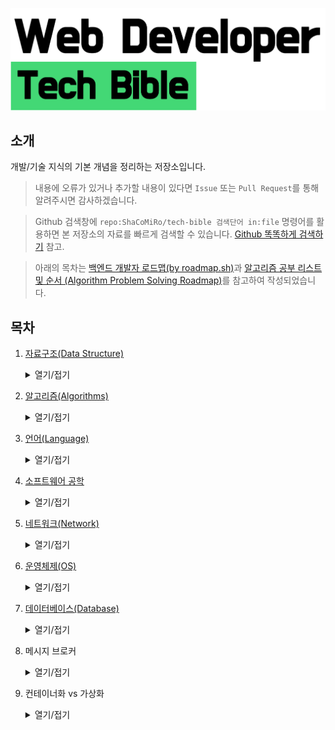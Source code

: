 ![tech-bible-banner](tech-bible-banner.png)

## 소개

개발/기술 지식의 기본 개념을 정리하는 저장소입니다.

> 내용에 오류가 있거나 추가할 내용이 있다면 `Issue` 또는 `Pull Request`를 통해 알려주시면 감사하겠습니다.

> Github 검색창에 `repo:ShaCoMiRo/tech-bible 검색단어 in:file` 명령어를 활용하면 본 저장소의 자료를 빠르게 검색할 수 있습니다. [Github 똑똑하게 검색하기](https://hirlawldo.tistory.com/128) 참고.

> 아래의 목차는 [백엔드 개발자 로드맵(by roadmap.sh)](https://roadmap.sh/backend)과 [알고리즘 공부 리스트 및 순서 (Algorithm Problem Solving Roadmap)](https://stack07142.tistory.com/228?category=234519)를 참고하여 작성되었습니다.

## 목차

1. [자료구조(Data Structure)](./Data-Structure/)
   <details>
   <summary>열기/접기</summary>
   <div markdown="1">

   - [자료구조 개요](./Data-Structure/contents/Datastructure-overview.md)
   - 분류
     - 선형 자료구조
       - [배열(Array)](./Data-Structure/contents/Arrays.md)
       - [링크드 리스트(Linked List)](./Data-Structure/contents/Linked-List.md)
       - 스택(Stack)
       - 큐(Queue)
       - 데크(Deque)
       - 해시 테이블(Hash Table)
     - 비선형 자료구조
       - 트리(Tree)
         - 이진 탐색 트리(BTS, Binary Search Tree)
       - 그래프(Graph)
   - 비교
     - 배열 vs 링크드 리스트
     - 큐 vs 우선순위 큐
     </details>

2. [알고리즘(Algorithms)](./Algorithms/)
   <details>
   <summary>열기/접기</summary>
   <div markdown="1">

   - 수학(Mathmetics) #1
     - 순열(Permutation)
     - 조합(Combination)
     - 소수(Prime Number)
       - 에라토스테네스의 체(Eratostheneen seula)
     - [최대공약수와 최소공배수(GCD, LCM)](./Algorithms/contents/GCD-and-LCM.md)
       - [유클리드 호제법(Euclidean algorithm)](./Algorithms/contents/Euclidean-algorithm.md)
     - 행렬(Matrix)
   - 완전 탐색(Exhaustive Search)
     - 브루트-포스(Brute-Force)
     - 백트래킹(Backtracking)
       - _N개의 퀸(N Queens) 문제_
     - 최적화 문제(Optimization Problem)
       - _외판원 순회(TSP) 문제_
     - 분할 정복(Divide & Conquer)
       - 이분 검색(Binary Search)
   - 탐욕법(Greedy Algorithm)
   - 비트마스크(Bitmask)
   - [다이나믹 프로그래밍(DP, Dynamic Programming) #1](./Algorithms/contents/Dynamic-Programming-01.md)
     - _0-1 배낭 문제(0-1 Knapsack Problem)_
     - _최장 공통 부분 수열(LCS), 최장 증가 부분 수열(LIS), ..._
       - 시간복잡도 O(N^2)으로 해결하는 방법
       - 시간복잡도 O(NlogN)으로 해결하는 방법
     - _부분집합(Subset)_
   - 문자열(String)
     - 회문(Palindrome)
       - Manacher's Algorithm
     - 허프만 코딩(Huffman coding)
     - 트라이(Trie)
     - 접미사 트리(Suffix Tree)
     - 매칭 문제(Matching Problems)
       - KMP 알고리즘(KMP Algorithm)
       - 라빈-카프 알고리즘(Krap-Rabin Algorithm)
       - 보이어-무어 알고리즘(Boyer-Moore Algorithm)
       - 아호-코라식 알고리즘(Aho-corasick)
       - Z 알고리즘(Z Algorithm)
       - 접미사 배열(Suffix Array)
   - 최소 신장 트리(MST, Minimun Spanning Tree)
     - 크루스칼 알고리즘(Kruskal's Algorithm)
     - 프림 알고리즘(Prim's Algorithm)
   - 그래프(Graph) #1
     - 탐색(Searching)
       - 깊이 우선 탐색(DFS)
       - 너비 우선 탐색(BFS)
     - 최단 거리(Shortest Path)
       - 다익스트라 알고리즘(Dijkstra's Algorithm)
       - 벨만-포드 알고리즘(Bellman-Ford Algorithm)
       - 플로이드-와샬 알고리즘(Floyd-Warshall Algorithm)
       - SPFA(Shortest Path Faster Algorithm)
     - 정렬(Sorting)
       - [위상 정렬(Topological Sort)](./Algorithms/contents/Topological-Sort.md)
   - 정렬(Sorting)
     - 버블 정렬(Bubble Sort)
     - 삽입 정렬(Insert Sort)
     - 선택 정렬(Selection Sort)
     - 퀵 정렬(Quick Sort)
     - 병합 정렬(Merge Sort)
     - 힙 정렬(Heap Sort)
     - 기수 정렬(Radix Sort)
     - 계수 정렬(Couting Sort)
     - 셸 정렬(Shell Sort)
   - 수학(Mathmetics) #2
     - 이항 계수(binomial coefficient)
       - 파스칼의 삼각형(Pascal's triangle)
     - 카탈랑 수(Catalan Number)
     - 오일러 피 함수(Euler's phi function)
     - 페르마의 소정리(Fermat's little theorem)
     - 가우스 소거법(Gaussian elimination)
     - 모듈러 연산(Modular Arithmetic)
     - 이산 수학(Discrete Mathematics)
       - 비둘기 집의 원리(The Pigeonhole Principle)  
         디리클레 서랍 원리(Dirichlet drawer principle)라고 알려짐
     - 제2종 스털링 수(Stirling numbers of the second kind)
   - 기하학(Geometry)
     - 내적과 외적(Cross/Dot Product)
     - 컨벡스 헐(Convex Hull)
     - 그레이엄 스캔(Graham Scan)
     - 각도 정렬(Angle Sort)
     - 선분 교차 판별(Line Intersection)
     - 반시계(CCW, Counter Colck Wise)
     - 평면/선분 스위핑(Plane/Line Sweeping)
     - 회전하는 캘리퍼스 알고리즘(Rotating Calipers)
   - 트리(Tree) #2
     - 최소 공통 조상(LCA, Lowest Common Ancestor)
       - _전위순회 DFS & 세그먼트 트리(Segment Tree)를 이용하는 방법_
       - _희소 테이블(Sparse Table)을 이용하는 방법 (권장)_
   - 범위 쿼리(Range Query)
     - 세그먼트 트리(Segment Tree)
       - 세그먼트 트리 게으른 전파(Segment Tree Lazy Propagation)
     - [투 포인터 알고리즘(Two Pointers Algorithm)](./Algorithms/contents/Two-Pointers.md)
     - 슬라이딩 윈도우 알고리즘(Sliding Window Algorithm)
   - 그래프(Graph) #2
     - 네트워크 흐름(Network Flow)
       - 최대 흐름(Maximum Flow)
       - 포드-폴커슨 알고리즘(Ford-Fulkerson)
         - 에드몬드-카프 알고리즘(Edmond-Karp)  
            (포드-폴커슨 알고리즘의 구현 형태)
       - 다닉 알고리즘(Dinic's Algorithm)
       - 심화
         - 최소 절단 최대 흐름(MCMF, Minumun Cut Maximum Flow)
         - 최소 비용 최대 흐름(MCMF, Minumun Cost Maximum Flow)
           - _SPFA의 벨만-포드 알고리즘(Bellman-Ford Algorithm)을 이용하는 방법_
           - _헝가리안 메소드(Hungarian Method)를 이용하는 방법_
         - 이분 매칭
           - 호프크로프트-카프 알고리즘(Hopgroft-Karp Algorithm)
   - 그래프(Graph) #3
     - 오일러 경로(Eulerian Path)
       - Hierholzer's Algorithm
     - SCC(Strongly Connected Component)
       - 타잔 알고리즘(Tarjan's Algorithm)
       - 코사라주 알고리즘(Kosaraju's Algorithm)
   - 다이나믹 프로그래밍(DP, Dynamic Programming) #2
     - DP 최적화(DP Optimization)
     - 크누스 최적화(Knuth Optimization)
     - 분할 정복 최적화(Dvide & Conquer Optimization)
     - 컨벡스 헐 최적화(Convex Hull Optimization)
     </details>

3. [언어(Language)](./Language/)
   <details>
   <summary>열기/접기</summary>
   <div markdown="1">

   - 프로그래밍 언어
     - [Java](./Language/Java/)
       - [Java 개요](./Language/Java/contents/Java-Overview.md)
       - [Java 버전별 특징](./Language/Java/contents/Java-feature-by-version.md)
       - Java 자료구조
         - 기본 타입
         - 참조 타입
       - 컴파일 타임과 런타임 타임
       - 내부 JVM의 구조
         - 운영체제와의 연관성
       - GC
       - 메모리 저장
       - 람다
       - 함수형 프로그래밍
       - 스트림
       - 자바 thread
         - 동시성 프로그래밍과의 연관성
       - 프레임워크
         - [Spring(스프링)](./Language/Java/contents/Spring.md)
     - JavaScript
   - 마크업 언어
     - XML
     - HTML
     - 마크다운
   - 스타일 시트 언어
     - CSS
       - 디자인 라이브러리
         - Bootstrap
         - Sementic-UI
         - W3.CSS
       - 기능 보완 라이브러리
         - Prefix Free
         - Fontello
           </ditails>

4. [소프트웨어 공학](./Software-Engineering/)
   <details>
   <summary>열기/접기</summary>
   <div markdown="1">

   - 개발·설계 원칙
     - GOF 디자인 패턴
     - 도메인 주도 설계(DDD)
     - 테스트 주도 개발(TDD)
     - [SOLID](./Software-Engineering/contents/SOLID.md)
     - [소프트웨어 개발 3대 원칙](./Software-Engineering/contents/3-key-software-principles.md)
       - [KISS](./Software-Engineering/contents/3-key-software-principles.md#kiss)
       - [YAGNI](./Software-Engineering/contents/3-key-software-principles.md#yagni)
       - [DRY](./Software-Engineering/contents/3-key-software-principles.md#dry)
     - 아키텍처 패턴
       - 모놀리식 애플리케이션
       - 마이크로서비스
       - SOA
       - CQRS와 이벤트 소싱
       - 서버리스
   - 테스트
     - 통합(Intergration) 테스트
     - 단위(Unit) 테스트
     - 기능(Function) 테스트
   - CI/CD
   - 빌드
     - Maven
     - Gradle
   - 버전 관리 시스템
     - Git 기본 사용법
     - 저장소 호스팅 서비스
       - GitHub
   - 확장성 있는 구축
     - 차이 이해하기
       - Intrumentation
       - Monitoring
       - Telemetry
     - 마이그레이션 전략
       - 단계적 기능 축소(Graceful Degradation)
       - 스로틀링(Throttling)
       - Backpressure
       - 서킷 브레이커(Circuit Breaker)
     - 수평적 확장 vs 수직적 확장
     - 관찰 가능성을 고려한 확장
     </details>

5. [네트워크(Network)](./Network/)
   <details>
   <summary>열기/접기</summary>
   <div markdown="1">

   - 인터넷
     - [인터넷의 작동 원리](./Network/contents/How-does-the-internet-work.md)
     - [HTTP란?](./Network/contents/What-is-HTTP.md)
     - [브라우저의 작동 원리](./Network/contents/Browsers-and-how-they-work.md)
     - DNS의 작동 원리
     - 도메인 이름이란?
     - 호스팅이란?
   - 네트워크 기본 개념
   - API
     - HATEOAS
     - 오픈 API 명세와 Swagger
     - 인증
       - 쿠키 기반
       - OAuth
       - Basic 인증
       - 토큰 인증
       - JWT
       - OpenID
       - SAML
     - 명세 자동화
       - Swagger
       - Spring REST Docs
     - REST
     - JSON API
     - SOAP
     - gRPC
     - GraphQL
       - Apollo
       - Relay Modem
   - 캐시
     - CDN
     - 서버 사이드
       - Redis
       - Memcached
     - 클라이언트 사이드
   - 웹 보안 지식
     - HTTPS
     - CORS
     - 콘텐츠 보안 정책(SCP)
     - SSL/TLS
     - OWASP 보안 취약점
     - 해시 알고리즘
       - MD5와 이를 사용하지 않는 이유
       - SHA 함수군
       - acrypt
       - bcrypt
   - 웹소켓
   - 웹 서버
     - Nginx
     - Apache
     - Caddy
     - MS IIS
     - [WEB 서버와 WAS를 분리하는 이유](./Network/contents/Reasons-for-separating-the-WEB-Server-and-WAS.md)
     </details>

6. [운영체제(OS)](./Operating-System/)
   <details>
   <summary>열기/접기</summary>
   <div markdown="1">

   - 터미널 사용법
     - 터미널 기본 명령
   - OS의 일반적인 작동 원리
   - 프로세스 관리
   - 스레드와 동시성
     - [프로세스와 스레드의 차이](./Operating-System/contents/Difference-between-process-and-thread.md)
   - 메모리 관리
   - 프로세스 간 통신
   - 입출력(I/O) 관리
   - POSIX 기초  
    stdin, stdout, stderr, pipes
   </details>

7. [데이터베이스(Database)](./Database/)
   <details>
   <summary>열기/접기</summary>
   <div markdown="1">

   - 관계형 데이터베이스
     - MySQL
     - MariaDB
     - Oracle
   - NoSQL 데이터베이스
     - MongoDB
   - 더 깊은 데이터베이스 지식
     - ORM
       - JPA
     - OM(Object Mapping)
       - MyBatis
     - ACID
     - 트랜잭션
     - N+1 문제
     - 데이터 레플리케이션
     - 샤딩 전략
     - CAP 이론
   - 검색 엔진
     - RDBMS와 검색 엔진의 차이
     - Elasticsearch
     - Solr
   - 그래프 데이터베이스
     - Neo4j
     </details>

8. 메시지 브로커
   <details>
   <summary>열기/접기</summary>
   <div markdown="1">

   - RabbitMQ
   - Kafka
   </details>

9. 컨테이너화 vs 가상화
   <details>
   <summary>열기/접기</summary>
   <div markdown="1">

   - Docker
   </details>
